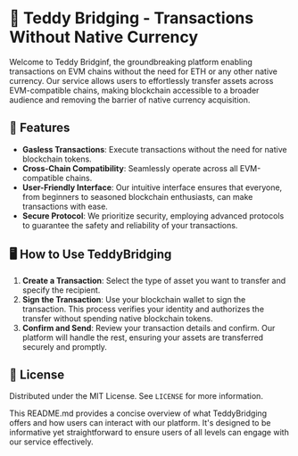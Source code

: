 # 🚀 Teddy Bridging - Transactions Without Native Currency

Welcome to Teddy Bridginf, the groundbreaking platform enabling transactions on EVM chains without the need for ETH or any other native currency. Our service allows users to effortlessly transfer assets across EVM-compatible chains, making blockchain accessible to a broader audience and removing the barrier of native currency acquisition.

## 🌟 Features

- **Gasless Transactions**: Execute transactions without the need for native blockchain tokens.
- **Cross-Chain Compatibility**: Seamlessly operate across all EVM-compatible chains.
- **User-Friendly Interface**: Our intuitive interface ensures that everyone, from beginners to seasoned blockchain enthusiasts, can make transactions with ease.
- **Secure Protocol**: We prioritize security, employing advanced protocols to guarantee the safety and reliability of your transactions.

## 🖥️ How to Use TeddyBridging

1. **Create a Transaction**: Select the type of asset you want to transfer and specify the recipient.
2. **Sign the Transaction**: Use your blockchain wallet to sign the transaction. This process verifies your identity and authorizes the transfer without spending native blockchain tokens.
3. **Confirm and Send**: Review your transaction details and confirm. Our platform will handle the rest, ensuring your assets are transferred securely and promptly.



## 📄 License

Distributed under the MIT License. See `LICENSE` for more information.

This README.md provides a concise overview of what TeddyBridging offers and how users can interact with our platform. It's designed to be informative yet straightforward to ensure users of all levels can engage with our service effectively.

